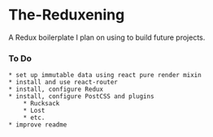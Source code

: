 # The-Reduxening
A Redux boilerplate I plan on using to build future projects.

### To Do
	* set up immutable data using react pure render mixin
	* install and use react-router
	* install, configure Redux
	* install, configure PostCSS and plugins
		* Rucksack
		* Lost
		* etc.
	* improve readme	
